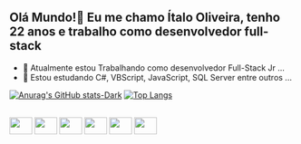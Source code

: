 ## Olá Mundo!👋 Eu me chamo Ítalo Oliveira, tenho 22 anos e trabalho como desenvolvedor full-stack
- 🔭 Atualmente estou Trabalhando como desenvolvedor Full-Stack Jr ...
- 🌱 Estou estudando C#, VBScript, JavaScript, SQL Server entre outros ...

<!--![Anurag's GitHub stats](https://github-readme-stats.vercel.app/api?username=ItalodsOliveira&show_icons=true&theme=radical)
![Anurag's GitHub stats](https://github-readme-stats.vercel.app/api?username=ItalodsOliveira&show_icons=true&theme=radical)
[![Top Langs](https://github-readme-stats.vercel.app/api/top-langs/?username=ItalodsOliveira&layout=compact&theme=radical)](https://github.com/ItalodsOliveira/github-readme-stats)
-->
[![Anurag's GitHub stats-Dark](https://github-readme-stats.vercel.app/api?username=ItalodsOliveira&show_icons=true&theme=radical)](https://github.com/anuraghazra/github-readme-stats#gh-dark-mode-only)
[![Top Langs](https://github-readme-stats.vercel.app/api/top-langs/?username=ItalodsOliveira&layout=compact&theme=radical)](https://github.com/anuraghazra/github-readme-stats)
<div style="display: inline_block"><br>
  <img align="center" height="30" width="40" src="https://cdn.jsdelivr.net/gh/devicons/devicon/icons/csharp/csharp-original.svg" />
  <img align="center" height="30" width="40" src="https://cdn.jsdelivr.net/gh/devicons/devicon/icons/html5/html5-original.svg" />
  <img align="center" height="30" width="40" src="https://cdn.jsdelivr.net/gh/devicons/devicon/icons/css3/css3-original.svg" />
  <img align="center" height="30" width="40" src="https://cdn.jsdelivr.net/gh/devicons/devicon/icons/javascript/javascript-original.svg" />
  <img align="center" height="30" width="40" src="https://cdn.jsdelivr.net/gh/devicons/devicon/icons/git/git-original.svg" />
  <img align="center" height="30" width="40" src="https://cdn.jsdelivr.net/gh/devicons/devicon/icons/java/java-original.svg" />
</div>
